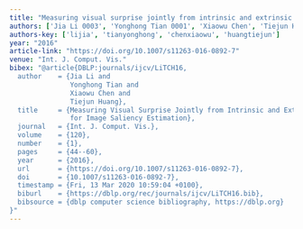 ```yaml
---
title: "Measuring visual surprise jointly from intrinsic and extrinsic contexts for image saliency estimation"
authors: ['Jia Li 0003', 'Yonghong Tian 0001', 'Xiaowu Chen', 'Tiejun Huang']
authors-key: ['lijia', 'tianyonghong', 'chenxiaowu', 'huangtiejun']
year: "2016"
article-link: "https://doi.org/10.1007/s11263-016-0892-7"
venue: "Int. J. Comput. Vis."
bibex: "@article{DBLP:journals/ijcv/LiTCH16,
  author    = {Jia Li and
               Yonghong Tian and
               Xiaowu Chen and
               Tiejun Huang},
  title     = {Measuring Visual Surprise Jointly from Intrinsic and Extrinsic Contexts
               for Image Saliency Estimation},
  journal   = {Int. J. Comput. Vis.},
  volume    = {120},
  number    = {1},
  pages     = {44--60},
  year      = {2016},
  url       = {https://doi.org/10.1007/s11263-016-0892-7},
  doi       = {10.1007/s11263-016-0892-7},
  timestamp = {Fri, 13 Mar 2020 10:59:04 +0100},
  biburl    = {https://dblp.org/rec/journals/ijcv/LiTCH16.bib},
  bibsource = {dblp computer science bibliography, https://dblp.org}
}"
---
```

